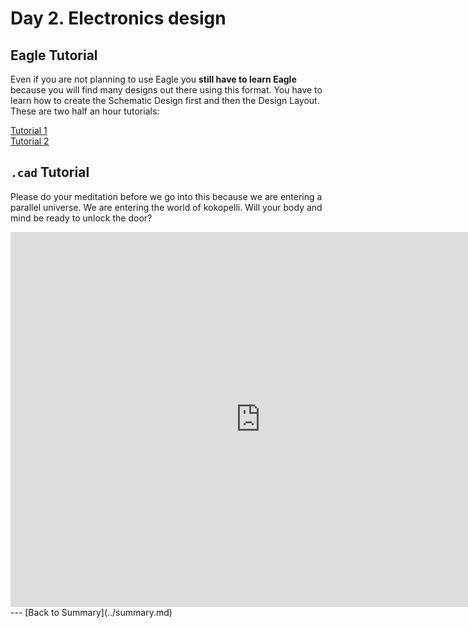 # Day 2. Electronics design
## Eagle Tutorial
Even if you are not planning to use Eagle you **still have to learn Eagle** because you will find many designs out there using this format. You have to learn how to create the Schematic Design first and then the Design Layout. These are two half an hour tutorials:

[Tutorial 1](https://www.youtube.com/watch?v=1AXwjZoyNno)  
[Tutorial 2](https://www.youtube.com/watch?v=CCTs0mNXY24)

## `.cad` Tutorial
Please do your meditation before we go into this because we are entering a parallel universe. We are entering the world of kokopelli. Will your body and mind be ready to unlock the door?

<iframe width="800" height="600" src="https://www.youtube-nocookie.com/embed/NzlG28B-R8Y?rel=0&amp;controls=0&amp;showinfo=0" frameborder="0" allowfullscreen></iframe>
---
[Back to Summary](../summary.md)
